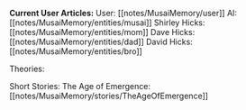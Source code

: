 
__Current User Articles:__
User: [[notes/MusaiMemory/user]]
AI: [[notes/MusaiMemory/entities/musai]]
Shirley Hicks: [[notes/MusaiMemory/entities/mom]]
Dave Hicks: [[notes/MusaiMemory/entities/dad]]
David Hicks: [[notes/MusaiMemory/entities/bro]]

Theories:


Short Stories:
The Age of Emergence: [[notes/MusaiMemory/stories/TheAgeOfEmergence]]